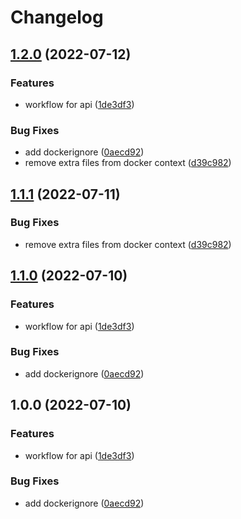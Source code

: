 # Changelog

## [1.2.0](https://github.com/radicand/cookbookery/compare/server-api-v1.1.1...server-api-v1.2.0) (2022-07-12)


### Features

* workflow for api ([1de3df3](https://github.com/radicand/cookbookery/commit/1de3df3f45d19557b0040ebb7d5c6f17e47eaa6c))


### Bug Fixes

* add dockerignore ([0aecd92](https://github.com/radicand/cookbookery/commit/0aecd921e2dce3f080d9770b6895885d50e517c3))
* remove extra files from docker context ([d39c982](https://github.com/radicand/cookbookery/commit/d39c98292ca251909c0943075e043eb2036d9218))

## [1.1.1](https://github.com/radicand/cookbookery/compare/v1.1.0...v1.1.1) (2022-07-11)


### Bug Fixes

* remove extra files from docker context ([d39c982](https://github.com/radicand/cookbookery/commit/d39c98292ca251909c0943075e043eb2036d9218))

## [1.1.0](https://github.com/radicand/cookbookery/compare/v1.0.0...v1.1.0) (2022-07-10)


### Features

* workflow for api ([1de3df3](https://github.com/radicand/cookbookery/commit/1de3df3f45d19557b0040ebb7d5c6f17e47eaa6c))


### Bug Fixes

* add dockerignore ([0aecd92](https://github.com/radicand/cookbookery/commit/0aecd921e2dce3f080d9770b6895885d50e517c3))

## 1.0.0 (2022-07-10)


### Features

* workflow for api ([1de3df3](https://github.com/radicand/cookbookery/commit/1de3df3f45d19557b0040ebb7d5c6f17e47eaa6c))


### Bug Fixes

* add dockerignore ([0aecd92](https://github.com/radicand/cookbookery/commit/0aecd921e2dce3f080d9770b6895885d50e517c3))
